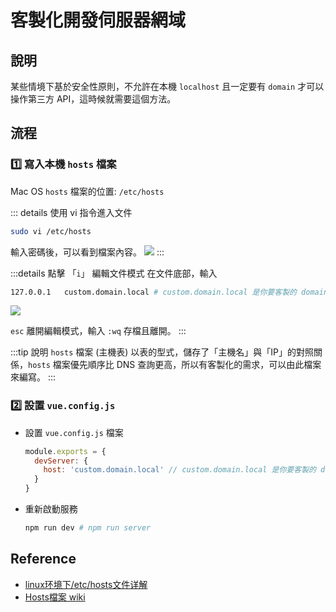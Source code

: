 # 客製化開發伺服器網域

## 說明
某些情境下基於安全性原則，不允許在本機 `localhost` 且一定要有 `domain` 才可以操作第三方 API，這時候就需要這個方法。

## 流程
### 1️⃣ 寫入本機 `hosts` 檔案
Mac OS `hosts` 檔案的位置: `/etc/hosts`

::: details 使用 vi 指令進入文件
  ```bash
  sudo vi /etc/hosts
  ```
  輸入密碼後，可以看到檔案內容。
  ![](/Vue/img/hosts-file.png)
:::

:::details 點擊 「`i`」 編輯文件模式
  在文件底部，輸入 
  ```bash
  127.0.0.1   custom.domain.local # custom.domain.local 是你要客製的 domain 名稱
  ```

  ![](/Vue/img/edit-hosts-file.png)

  `esc` 離開編輯模式，輸入 `:wq` 存檔且離開。
:::

:::tip 說明
`hosts` 檔案 (主機表) 以表的型式，儲存了「主機名」與「IP」的對照關係，`hosts` 檔案優先順序比 DNS 查詢更高，所以有客製化的需求，可以由此檔案來編寫。
:::

### 2️⃣ 設置 `vue.config.js`
- 設置 `vue.config.js` 檔案
  ```js {3}
  module.exports = {
    devServer: {
      host: 'custom.domain.local' // custom.domain.local 是你要客製的 domain 名稱 (與 hosts 配置相同)
    }
  }
  ```

- 重新啟動服務
  ```bash
  npm run dev # npm run server
  ```

## Reference
- [linux环境下/etc/hosts文件详解](https://www.jianshu.com/p/476a92a39b45)
- [Hosts檔案 wiki](https://zh.wikipedia.org/zh-tw/Hosts%E6%96%87%E4%BB%B6)